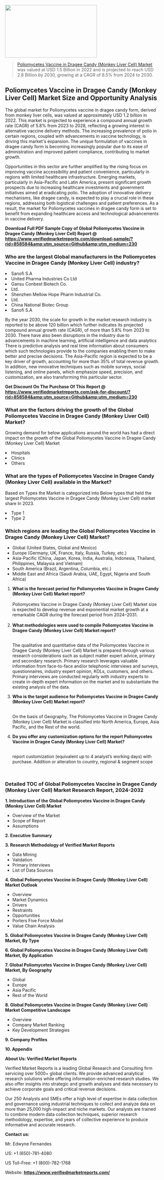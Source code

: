 <img src="https://ffe5etoiles.com/wp-content/uploads/2024/12/MST1-300x171.png" alt="" width="300" height="171" class="alignnone size-medium wp-image-20088" /><blockquote><p><p><a href="https://www.verifiedmarketreports.com/download-sample/?rid=858584&utm_source=Github&utm_medium=230" target="_blank">Poliomycetes Vaccine in Dragee Candy (Monkey Liver Cell) Market</a> was valued at USD 1.5 Billion in 2022 and is projected to reach USD 2.8 Billion by 2030, growing at a CAGR of 8.5% from 2024 to 2030.</p></blockquote><p><h2>Poliomycetes Vaccine in Dragee Candy (Monkey Liver Cell) Market Size and Opportunity Analysis</h2> <p>The global market for Poliomycetes vaccine in dragee candy form, derived from monkey liver cells, was valued at approximately USD 1.2 billion in 2022. This market is projected to experience a compound annual growth rate (CAGR) of 5.8% from 2023 to 2028, reflecting a growing interest in alternative vaccine delivery methods. The increasing prevalence of polio in certain regions, coupled with advancements in vaccine technology, is driving this market's expansion. The unique formulation of vaccines in dragee candy form is becoming increasingly popular due to its ease of administration and improved patient compliance, contributing to market growth.</p> <p>Opportunities in this sector are further amplified by the rising focus on improving vaccine accessibility and patient convenience, particularly in regions with limited healthcare infrastructure. Emerging markets, particularly in Asia-Pacific and Latin America, present significant growth prospects due to increasing healthcare investments and government initiatives aimed at eradicating polio. The adoption of innovative delivery mechanisms, like dragee candy, is expected to play a crucial role in these regions, addressing both logistical challenges and patient preferences. As a result, the market for Poliomycetes vaccines in dragee candy form is set to benefit from expanding healthcare access and technological advancements in vaccine delivery.</p> </p><p class=""><strong>Download Full PDF Sample Copy of Global Poliomycetes Vaccine in Dragee Candy (Monkey Liver Cell) Report @ <a href="https://www.verifiedmarketreports.com/download-sample/?rid=858584&amp;utm_source=Github&amp;utm_medium=230" target="_blank">https://www.verifiedmarketreports.com/download-sample/?rid=858584&amp;utm_source=Github&amp;utm_medium=230</a></strong></p><h3 id="" class="">Who are the largest Global manufacturers in the Poliomycetes Vaccine in Dragee Candy (Monkey Liver Cell) industry?</h3><p><li>Sanofi S.A</li><li> United Pharma Industries Co Ltd</li><li> Gansu Conbest Biotech Co.</li><li> Ltd.</li><li> Shenzhen Mellow Hope Pharm Industrial Co.</li><li> Ltd.</li><li> China National Biotec Group</li><li> Sanofi S.A</li></p><div class=""><div class="" dir="" data-message-author-role="" data-message-id="" data-message-model-slug=""><div class=""><div class=""><div class=""><div class="" dir="" data-message-author-role="" data-message-id="" data-message-model-slug=""><div class=""><div class=""><p>By the year 2030, the scale for growth in the market research industry is reported to be above 120 billion which further indicates its projected compound annual growth rate (CAGR), of more than 5.8% from 2023 to 2030. There have also been disruptions in the industry due to advancements in machine learning, artificial intelligence and data analytics There is predictive analysis and real time information about consumers which such technologies provide to the companies enabling them to make better and precise decisions. The Asia-Pacific region is expected to be a key driver of growth, accounting for more than 35% of total revenue growth. In addition, new innovative techniques such as mobile surveys, social listening, and online panels, which emphasize speed, precision, and customization, are also transforming this particular sector.</p><p><strong>Get Discount On The Purchase Of This Report @&nbsp; <a href="https://www.verifiedmarketreports.com/ask-for-discount/?rid=858584&amp;utm_source=Github&amp;utm_medium=230" target="_blank">https://www.verifiedmarketreports.com/ask-for-discount/?rid=858584&amp;utm_source=Github&amp;utm_medium=230</a></strong></p></div></div></div></div></div></div></div></div><h3 id="" class="">What are the factors driving the growth of the Global Poliomycetes Vaccine in Dragee Candy (Monkey Liver Cell) Market?</h3><p id="" class="">Growing demand for below applications around the world has had a direct impact on the growth of the Global Poliomycetes Vaccine in Dragee Candy (Monkey Liver Cell) Market</p><p id="" class=""><li>Hospitals</li><li> Clinics</li><li> Others</li></p><h3 id="" class="">What are the types of Poliomycetes Vaccine in Dragee Candy (Monkey Liver Cell) available in the Market?</h3><p id="" class="">Based on Types the Market is categorized into Below types that held the largest Poliomycetes Vaccine in Dragee Candy (Monkey Liver Cell) market share In 2023.</p><p id="" class=""><li>Type 1</li><li> Type 2</li></p><h3 id="" class="">Which regions are leading the Global Poliomycetes Vaccine in Dragee Candy (Monkey Liver Cell) Market?</h3><ul><li>Global (United States, Global and Mexico)</li><li>Europe (Germany, UK, France, Italy, Russia, Turkey, etc.)</li><li>Asia-Pacific (China, Japan, Korea, India, Australia, Indonesia, Thailand, Philippines, Malaysia and Vietnam)</li><li>South America (Brazil, Argentina, Columbia, etc.)</li><li>Middle East and Africa (Saudi Arabia, UAE, Egypt, Nigeria and South Africa)</li></ul><p><ol><li><strong>What is the forecast period for Poliomycetes Vaccine in Dragee Candy (Monkey Liver Cell) Market report?<br /></strong><br /><span data-sheets-root="1" data-sheets-value="{&quot;1&quot;:2,&quot;2&quot;:&quot;XXXX size is expected to develop revenue and exponential market growth at a remarkable CAGR during the forecast period from 2024&ndash;2030.&quot;}" data-sheets-userformat="{&quot;2&quot;:12674,&quot;4&quot;:{&quot;1&quot;:2,&quot;2&quot;:16776960},&quot;10&quot;:2,&quot;11&quot;:0,&quot;15&quot;:&quot;Arial&quot;,&quot;16&quot;:12}">Poliomycetes Vaccine in Dragee Candy (Monkey Liver Cell) Market size is expected to develop revenue and exponential market growth at a remarkable CAGR during the forecast period from 2024&ndash;2031.</span><br /><br /></li><li><strong>What methodologies were used to compile Poliomycetes Vaccine in Dragee Candy (Monkey Liver Cell) Market report?<br /><br /></strong><p>The qualitative and quantitative data of the&nbsp;Poliomycetes Vaccine in Dragee Candy (Monkey Liver Cell) Market is prepared through various research considerations such as subject matter expert advice, primary and secondary research. Primary research leverages valuable information from face-to-face and/or telephonic interviews and surveys, questionnaires, industry expert opinion, KOLs, customers, and others. Primary interviews are conducted regularly with industry experts to create in-depth expert information on the market and to substantiate the existing analysis of the data.&nbsp;</p></li><li><strong>Who is the target audience for Poliomycetes Vaccine in Dragee Candy (Monkey Liver Cell) Market report?<br /><br /></strong><p>On the basis of Geography, The&nbsp;Poliomycetes Vaccine in Dragee Candy (Monkey Liver Cell) Market is classified into North America, Europe, Asia Pacific, and the Rest of the world.</p></li><li><strong>Do you offer any customization options for the report Poliomycetes Vaccine in Dragee Candy (Monkey Liver Cell) Market?<br /><br /></strong><p>report customization (equivalent up to 4 analyst&rsquo;s working days) with purchase. Addition or alteration to country, regional &amp; segment scope</p><p>&nbsp;</p></li></ol></p><h3 id="" class="">Detailed TOC of Global Poliomycetes Vaccine in Dragee Candy (Monkey Liver Cell) Market Research Report, 2024-2032</h3><p id="" class=""><strong>1. Introduction of the Global Poliomycetes Vaccine in Dragee Candy (Monkey Liver Cell) Market</strong></p><ul><li>Overview of the Market</li><li>Scope of Report</li><li>Assumptions</li></ul><p id="" class=""><strong>2. Executive Summary</strong></p><p id="" class=""><strong>3. Research Methodology of&nbsp;Verified Market Reports</strong></p><ul><li>Data Mining</li><li>Validation</li><li>Primary Interviews</li><li>List of Data Sources</li></ul><p id="" class=""><strong>4. Global Poliomycetes Vaccine in Dragee Candy (Monkey Liver Cell) Market Outlook</strong></p><ul><li>Overview</li><li>Market Dynamics</li><li>Drivers</li><li>Restraints</li><li>Opportunities</li><li>Porters Five Force Model</li><li>Value Chain Analysis</li></ul><p id="" class=""><strong>5. Global Poliomycetes Vaccine in Dragee Candy (Monkey Liver Cell) Market, By&nbsp;Type</strong></p><p id="" class=""><strong>6. Global Poliomycetes Vaccine in Dragee Candy (Monkey Liver Cell) Market, By Application</strong></p><p id="" class=""><strong>7. Global Poliomycetes Vaccine in Dragee Candy (Monkey Liver Cell) Market, By Geography</strong></p><ul><li>Global</li><li>Europe</li><li>Asia Pacific</li><li>Rest of the World</li></ul><p id="" class=""><strong>8. Global Poliomycetes Vaccine in Dragee Candy (Monkey Liver Cell) Market Competitive Landscape</strong></p><ul><li>Overview</li><li>Company Market Ranking</li><li>Key Development Strategies</li></ul><p id="" class=""><strong>9. Company Profiles</strong></p><p id="" class=""><strong>10. Appendix</strong></p><p id="" class=""><strong>About Us: Verified Market Reports</strong></p><p id="" class="">Verified Market Reports is a leading Global Research and Consulting firm servicing over 5000+ global clients. We provide advanced analytical research solutions while offering information-enriched research studies. We also offer insights into strategic and growth analyses and data necessary to achieve corporate goals and critical revenue decisions.</p><p id="" class="">Our 250 Analysts and SMEs offer a high level of expertise in data collection and governance using industrial techniques to collect and analyze data on more than 25,000 high-impact and niche markets. Our analysts are trained to combine modern data collection techniques, superior research methodology, expertise, and years of collective experience to produce informative and accurate research.</p><p id="" class=""><strong>Contact us:</strong></p><p id="" class="">Mr. Edwyne Fernandes</p><p id="" class="">US: +1 (650)-781-4080</p><p id="" class="">US Toll-Free: +1 (800)-782-1768</p><p id="" class="">Website: <a target="" data-test-app-aware-link=""><strong>https://www.verifiedmarketreports.com/</strong></a></p>
